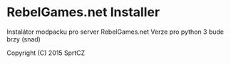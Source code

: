RebelGames.net Installer
=========

Instalátor modpacku pro server RebelGames.net
Verze pro python 3 bude brzy (snad)

Copyright (C) 2015  SprtCZ

			

